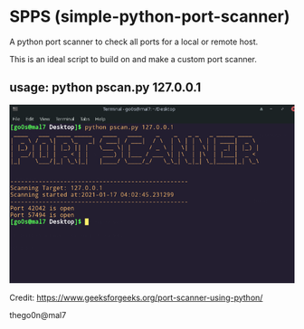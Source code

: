 # SPPS (simple-python-port-scanner)
A python port scanner to check all ports for a local or remote host.

This is an ideal script to build on and make a custom port scanner.

<h2> usage: python pscan.py 127.0.0.1 </h2>

![Screenshot](psca.png)

Credit:  https://www.geeksforgeeks.org/port-scanner-using-python/

thego0n@mal7

